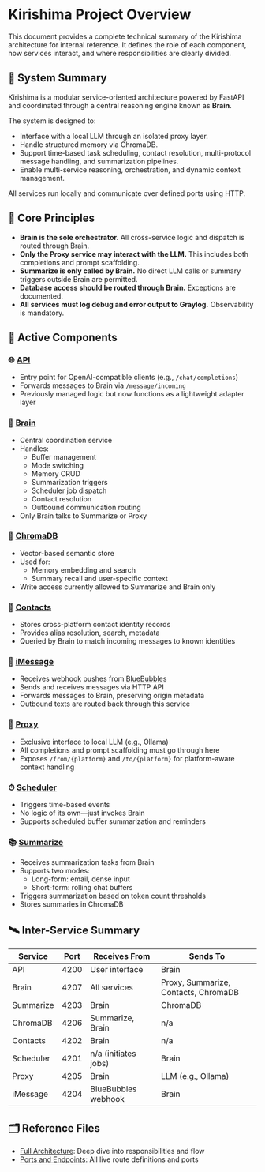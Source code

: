 # Kirishima Project Overview

This document provides a complete technical summary of the Kirishima architecture for internal reference. It defines the role of each component, how services interact, and where responsibilities are clearly divided.

## 🔧 System Summary

Kirishima is a modular service-oriented architecture powered by FastAPI and coordinated through a central reasoning engine known as **Brain**.

The system is designed to:

- Interface with a local LLM through an isolated proxy layer.
- Handle structured memory via ChromaDB.
- Support time-based task scheduling, contact resolution, multi-protocol message handling, and summarization pipelines.
- Enable multi-service reasoning, orchestration, and dynamic context management.

All services run locally and communicate over defined ports using HTTP.

## 🧠 Core Principles

- **Brain is the sole orchestrator.** All cross-service logic and dispatch is routed through Brain.
- **Only the Proxy service may interact with the LLM.** This includes both completions and prompt scaffolding.
- **Summarize is only called by Brain.** No direct LLM calls or summary triggers outside Brain are permitted.
- **Database access should be routed through Brain.** Exceptions are documented.
- **All services must log debug and error output to Graylog.** Observability is mandatory.

## 🧩 Active Components

### 🌐 [API](Services/API.md)

- Entry point for OpenAI-compatible clients (e.g., `/chat/completions`)
- Forwards messages to Brain via `/message/incoming`
- Previously managed logic but now functions as a lightweight adapter layer

### 🧠 [Brain](Services/Brain.md)

- Central coordination service
- Handles:
  - Buffer management
  - Mode switching
  - Memory CRUD
  - Summarization triggers
  - Scheduler job dispatch
  - Contact resolution
  - Outbound communication routing
- Only Brain talks to Summarize or Proxy

### 📇 [ChromaDB](Services/ChromaDB.md)

- Vector-based semantic store
- Used for:
  - Memory embedding and search
  - Summary recall and user-specific context
- Write access currently allowed to Summarize and Brain only

### 📇 [Contacts](Services/Contacts.md)

- Stores cross-platform contact identity records
- Provides alias resolution, search, metadata
- Queried by Brain to match incoming messages to known identities

### 💬 [iMessage](Services/iMessage.md)

- Receives webhook pushes from [BlueBubbles](https://bluebubbles.app/)
- Sends and receives messages via HTTP API
- Forwards messages to Brain, preserving origin metadata
- Outbound texts are routed back through this service

### 🔁 [Proxy](Services/Proxy.md)

- Exclusive interface to local LLM (e.g., Ollama)
- All completions and prompt scaffolding must go through here
- Exposes `/from/{platform}` and `/to/{platform}` for platform-aware context handling

### ⏱ [Scheduler](Services/Scheduler.md)

- Triggers time-based events
- No logic of its own—just invokes Brain
- Supports scheduled buffer summarization and reminders

### 📚 [Summarize](Services/Summarize.md)

- Receives summarization tasks from Brain
- Supports two modes:
  - Long-form: email, dense input
  - Short-form: rolling chat buffers
- Triggers summarization based on token count thresholds
- Stores summaries in ChromaDB

## 🛰 Inter-Service Summary

| Service         | Port | Receives From        | Sends To                             |
| --------------- | ---- | -------------------- | ------------------------------------ |
| API             | 4200 | User interface       | Brain                                |
| Brain           | 4207 | All services         | Proxy, Summarize, Contacts, ChromaDB |
| Summarize       | 4203 | Brain                | ChromaDB                             |
| ChromaDB        | 4206 | Summarize, Brain     | n/a                                  |
| Contacts        | 4202 | Brain                | n/a                                  |
| Scheduler       | 4201 | n/a (initiates jobs) | Brain                                |
| Proxy           | 4205 | Brain                | LLM (e.g., Ollama)                   |
| iMessage        | 4204 | BlueBubbles webhook  | Brain                                |

## 🗂 Reference Files

- [Full Architecture](Full%20Architecture.md): Deep dive into responsibilities and flow
- [Ports and Endpoints](Ports%20and%20Endpoints.md): All live route definitions and ports
